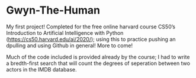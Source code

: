 # Gwyn-The-Human
My first project! Completed for the free online harvard course CS50’s Introduction to Artificial Intelligence with Python (https://cs50.harvard.edu/ai/2020/); using this to practice pushing an dpulling and using Github in general! More to come! 

Much of the code included is provided already by the course; I had to write a bredth-first search that will count the degrees of seperation between two actors in the IMDB database. 
